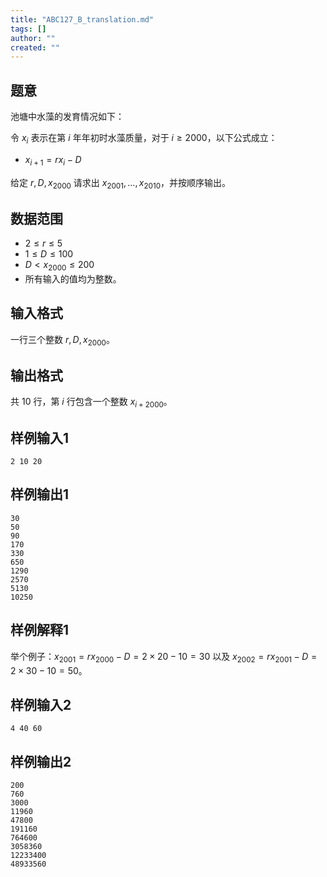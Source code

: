 ```yaml
---
title: "ABC127_B_translation.md"
tags: []
author: ""
created: ""
---
```


## 题意

池塘中水藻的发育情况如下：

令 $x_i$ 表示在第 $i$ 年年初时水藻质量，对于 $i\ge2000$，以下公式成立：
- $x_{i+1}=rx_i-D$

给定 $r,D,x_{2000}$ 请求出 $x_{2001},\dots,x_{2010}$，并按顺序输出。

## 数据范围

- $2\le r\le5$
- $1\le D\le100$
- $D< x_{2000}\le200$
- 所有输入的值均为整数。

## 输入格式

一行三个整数 $r,D,x_{2000}$。

## 输出格式

共 $10$ 行，第 $i$ 行包含一个整数 $x_{i+2000}$。

## 样例输入1
```
2 10 20
```

## 样例输出1
```
30
50
90
170
330
650
1290
2570
5130
10250
```

## 样例解释1

举个例子：$x_{2001}=rx_{2000}-D=2\times20-10=30$ 以及 $x_{2002}=rx_{2001}-D=2\times30-10=50$。

## 样例输入2
```
4 40 60 
```

## 样例输出2
```
200
760
3000
11960
47800
191160
764600
3058360
12233400
48933560
```

